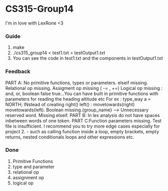 # CS315-Group14

I'm in love with LexRone <3

### Guide

1) make
2) ./cs315_group14 < test1.txt > testOutput1.txt
3) You can see the code in test1.txt and the components in testOutput1.txt

### Feedback
PART A: No primitive functions, types or parameters. elseif missing. Relational op missing. Assigment op missing ( -= , +=) Logical op missing : and, or, boolean false true...You can have built in primitive functions with parameters for reading the heading altitude etc For ex : type_way a = NORTH; INstead of creating right() left() : movetowards(right) movetowards(left). Boolean missing.{group_name} --> Unnecessary reserved word. Missing elseif. PART B: In lex analysis do not have spaces inbetween words of one token. PART C:Function parameters missing. Test file is insufficient. I recommend you to try more edge cases especially for project 2. - such as calling function inside a loop, empty brackets, empty returns, nested conditionals loops and other expressions etc.

### Done
1) Primitive Functions
2) type and parameter
3) relational op
4) assignment op
5) logical op
